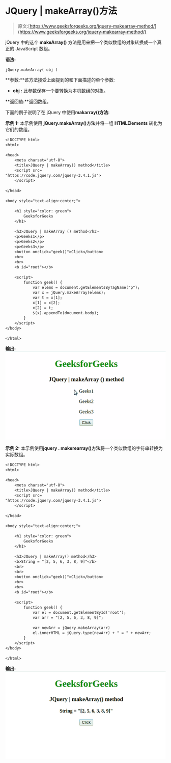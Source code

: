 # JQuery | makeArray()方法

> 原文:[https://www.geeksforgeeks.org/jquery-makearray-method/](https://www.geeksforgeeks.org/jquery-makearray-method/)

jQuery 中的这个 **makeArray()** 方法是用来把一个类似数组的对象转换成一个真正的 JavaScript 数组。

**语法:**

```
jQuery.makeArray( obj )
```

**参数:**该方法接受上面提到的和下面描述的单个参数:

*   **obj :** 此参数保存一个要转换为本机数组的对象。

**返回值:**返回数组。

下面的例子说明了在 jQuery 中使用**makarray()方法**:

**示例 1:** 本示例使用 **jQuery.makeArray()方法**并将一组 **HTMLElements** 转化为它们的数组。

```
<!DOCTYPE html>
<html>

<head>
    <meta charset="utf-8">
    <title>JQuery | makeArray() method</title>
    <script src=
"https://code.jquery.com/jquery-3.4.1.js">
    </script>

</head>

<body style="text-align:center;">

    <h1 style="color: green"> 
        GeeksforGeeks 
    </h1>

    <h3>JQuery | makeArray () method</h3>
    <p>Geeks1</p>
    <p>Geeks2</p>
    <p>Geeks3</p>
    <button onclick="geek()">Click</button>
    <br>
    <br>
    <b id="root"></b>

    <script>
        function geek() {
            var elems = document.getElementsByTagName("p");
            var x = jQuery.makeArray(elems);
            var t = x[1];
            x[1] = x[2];
            x[2] = t;
            $(x).appendTo(document.body);
        }
    </script>
</body>

</html>
```

**输出:**
![](img/794efdd093cbff8f2fbe1a433fad8628.png)

**示例 2:** 本示例使用**jquery . makerearray()方法**将一个类似数组的字符串转换为实际数组。

```
<!DOCTYPE html>
<html>

<head>
    <meta charset="utf-8">
    <title>JQuery | makeArray() method</title>
    <script src=
"https://code.jquery.com/jquery-3.4.1.js">
    </script>

</head>

<body style="text-align:center;">

    <h1 style="color: green"> 
        GeeksforGeeks 
    </h1>

    <h3>JQuery | makeArray() method</h3>
    <b>String = "[2, 5, 6, 3, 8, 9]"</b>
    <br>
    <br>
    <button onclick="geek()">Click</button>
    <br>
    <br>
    <b id="root"></b>

    <script>
        function geek() {
            var el = document.getElementById('root');
            var arr = "[2, 5, 6, 3, 8, 9]";

            var newArr = jQuery.makeArray(arr)
            el.innerHTML = jQuery.type(newArr) + " = " + newArr;
        }
    </script>
</body>

</html>                   
```

**输出:**
![](img/2ecb51ca322609171b231980aa45f03b.png)